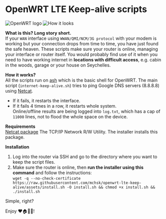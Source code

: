 # OpenWRT LTE Keep-alive scripts

![OpenWRT logo](https://raw.githubusercontent.com/mchsk/openwrt-lte-keep-alive/assets/images/openwrt.png)
![How it looks](https://raw.githubusercontent.com/mchsk/openwrt-lte-keep-alive/assets/images/screenshot1.png)

**What is this? Long story short.**<br>
If your `WAN` interface using `WWAN/QMI/NCM/3G protocol` with your modem is working but your connection drops from time to time, you have just found the safe heaven. These scripts make sure your router is online, managing your interface or router itself. You would probably find use of it when you need to have working internet in **locations with difficult access**, e.g. cabin in the woods, garage or your house on Seychelles.

**How it works?**<br>
All the scripts run on [ash](https://www.in-ulm.de/~mascheck/various/ash/) which is the basic shell for OpenWRT.
The main script (`internet-keep-alive.sh`) tries to ping Google DNS servers (8.8.8.8) using [Netcat](http://netcat.sourceforge.net/).<br>
- If it fails, it restarts the interface.<br>
- If it fails 4 times in a row, it restarts whole system.<br>
Online/offline results are being logged into `log.txt`, which has a cap of `11000` lines, not to flood the whole space on the device.

**Requirements**<br>
[Netcat package](https://openwrt.org/packages/pkgdata/netcat) The TCP/IP Network R/W Utility. The installer installs this package.

**Installation**<br>
1. Log into the router via SSH and go to the directory where you want to keep the script files.<br>
2. Make sure the router is online, then **run the installer using this command** and follow the instructions:<br>
   `wget -q --no-check-certificate https://raw.githubusercontent.com/mchsk/openwrt-lte-keep-alive/assets/install.sh -O install.sh && chmod +x install.sh && ./install.sh`

Simple, right?<br>

Enjoy ❤️🏠📡📶!
